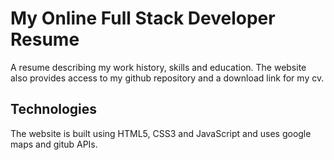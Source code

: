 # My Online Full Stack Developer Resume

A resume describing my work history, skills and education. The website also provides access to my 
github repository and a download link for my cv.

## Technologies

The website is built using HTML5, CSS3 and JavaScript and uses google maps and gitub APIs.
